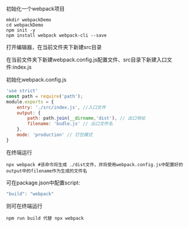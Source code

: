 初始化一个webpack项目

```shell
mkdir webpackDemo
cd webpackDemo
npm init -y
npm install webpack webpack-cli --save
```

打开编辑器，在当前文件夹下新建src目录

在当前文件夹下新建webpack.config.js配置文件、src目录下新建入口文件:index.js

初始化webpack.config.js

```javascript
'use strict'
const path = require('path');
module.exports = {
    entry: './src/index.js', //入口文件
    output: {
        path: path.join(__dirname,'dist'), // 出口地址
        filename: 'budle.js' // 出口文件名
    },
    mode: 'production' // 打包模式
}
```

在终端运行

```shell
npx webpack #该命令将生成 ./dist文件，并将使用webpack.config.js中配置好的output中的filename作为生成的文件名
```

可在package.json中配置script:

```javascript
"build": "webpack"
```

则可在终端运行

```shell
npm run build 代替 npx webpack
```

